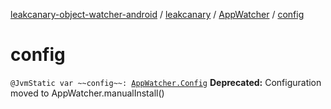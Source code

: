 [leakcanary-object-watcher-android](../../index.md) / [leakcanary](../index.md) / [AppWatcher](index.md) / [config](./config.md)

# config

`@JvmStatic var ~~config~~: `[`AppWatcher.Config`](-config/index.md)
**Deprecated:** Configuration moved to AppWatcher.manualInstall()


